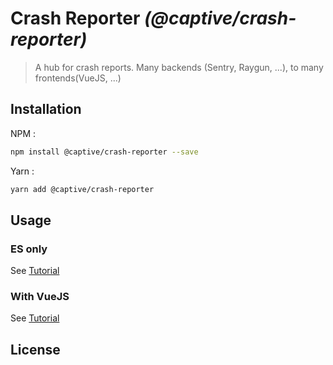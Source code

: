 # Crash Reporter _(@captive/crash-reporter)_

> A hub for crash reports. Many backends (Sentry, Raygun, ...), to many frontends(VueJS, ...)

## Installation

NPM :

```sh
npm install @captive/crash-reporter --save
```

Yarn :

```sh
yarn add @captive/crash-reporter
```

## Usage

### ES only

See [Tutorial](./docs/crash-reporter.md)

### With VueJS

See [Tutorial](./docs/vuejs.md)

## License
